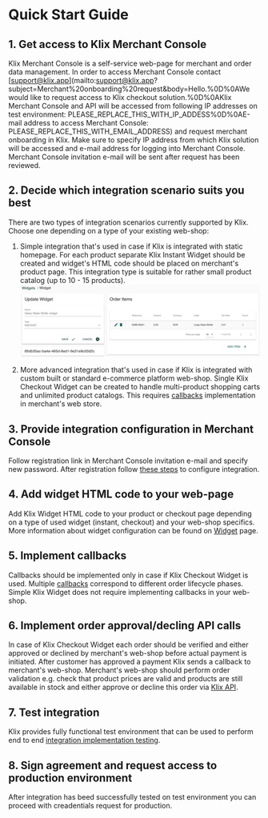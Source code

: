 # Quick Start Guide

## 1. Get access to Klix Merchant Console

Klix Merchant Console is a self-service web-page for merchant and order data management.
In order to access Merchant Console contact [support@klix.app](mailto:support@klix.app?subject=Merchant%20onboarding%20request&body=Hello.%0D%0AWe would like to request access to Klix checkout solution.%0D%0AKlix Merchant Console and API will be accessed from following IP addresses on test environment: PLEASE_REPLACE_THIS_WITH_IP_ADDESS%0D%0AE-mail address to access Merchant Console: PLEASE_REPLACE_THIS_WITH_EMAIL_ADDRESS) and request merchant onboarding in Klix.
Make sure to specify IP address from which Klix solution will be accessed and e-mail address for logging into Merchant Console. Merchant Console invitation e-mail will be sent after request has been reviewed.

## 2. Decide which integration scenario suits you best

There are two types of integration scenarios currently supported by Klix. Choose one depending on a type of your existing web-shop:

1. Simple integration that's used in case if Klix is integrated with static homepage. For each product separate Klix Instant Widget should be created and widget's HTML code should be placed on merchant's product page. This integration type is suitable for rather small product catalog (up to 10 - 15 products).
![Simple integration using instant widget](images/instant_widget.png "Instant widget")

2. More advanced integration that's used in case if Klix is integrated with custom built or standard e-commerce platform web-shop. Single Klix Checkout Widget can be created to handle multi-product shopping carts and unlimited product catalogs. This requires [callbacks](../callbacks/) implementation in merchant's web store.

## 3. Provide integration configuration in Merchant Console

Follow registration link in Merchant Console invitation e-mail and specify new password. After registration follow [these steps](../configuration/) to configure integration.

## 4. Add widget HTML code to your web-page

Add Klix Widget HTML code to your product or checkout page depending on a type of used widget (instant, checkout) and your web-shop specifics. More information about widget configuration can be found on [Widget](../widget/) page.

## 5. Implement callbacks

Callbacks should be implemented only in case if Klix Checkout Widget is used. Multiple [callbacks](../callbacks/) correspond to different order lifecycle phases.
Simple Klix Widget does not require implementing callbacks in your web-shop.

## 6. Implement order approval/decling API calls

In case of Klix Checkout Widget each order should be verified and either approved or declined by merchant's web-shop before actual payment is initiated. After customer has approved a payment Klix sends a callback to merchant's web-shop. Merchant's web-shop should perform order validation e.g. check that product prices are valid and products are still available in stock and either approve or decline this order via [Klix API](../api/).

## 7. Test integration

Klix provides fully functional test environment that can be used to perform end to end [integration implementation testing](../testing-integration/).

## 8. Sign agreement and request access to production environment

After integration has beed successfully tested on test environment you can proceed with creadentials request for production.
